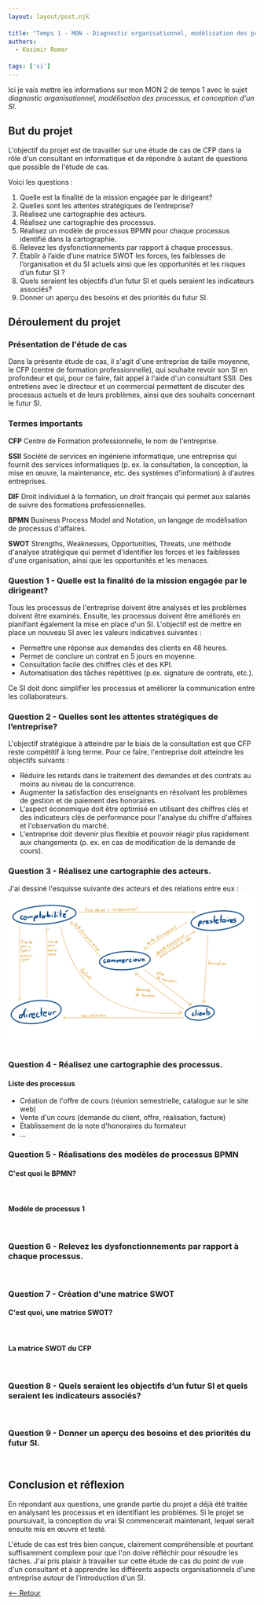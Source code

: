 ```yaml
---
layout: layout/post.njk

title: "Temps 1 - MON - Diagnostic organisationnel, modélisation des processus, et conception d'un SI"
authors:
  - Kasimir Romer

tags: ['si']
---
```

<!-- Début Résumé -->
Ici je vais mettre les informations sur mon MON 2 de temps 1 avec le sujet *diagnostic organisationnel, modélisation des processus, et conception d'un SI*.
<!-- fin résumé -->

## But du projet
L'objectif du projet est de travailler sur une étude de cas de CFP dans la rôle d'un consultant en informatique et de répondre à autant de questions que possible de l'étude de cas.

Voici les questions :
1. Quelle est la finalité de la mission engagée par le dirigeant?
2. Quelles sont les attentes stratégiques de l’entreprise?
3. Réalisez une cartographie des acteurs.
4. Réalisez une cartographie des processus.
5. Réalisez un modèle de processus BPMN pour chaque processus identifié dans la cartographie.
6. Relevez les dysfonctionnements par rapport à chaque processus.
7. Établir à l’aide d’une matrice SWOT les forces, les faiblesses de l’organisation et du SI actuels ainsi que les opportunités et les risques d’un futur SI ?
8. Quels seraient les objectifs d’un futur SI et quels seraient les indicateurs associés?
9. Donner un aperçu des besoins et des priorités du futur SI.

## Déroulement du projet
### Présentation de l'étude de cas
Dans la présente étude de cas, il s'agit d'une entreprise de taille moyenne, le CFP (centre de formation professionnelle), qui souhaite revoir son SI en profondeur et qui, pour ce faire, fait appel à l'aide d'un consultant SSII. Des entretiens avec le directeur et un commercial permettent de discuter des processus actuels et de leurs problèmes, ainsi que des souhaits concernant le futur SI.

### Termes importants
**CFP**
Centre de Formation professionnelle, le nom de l'entreprise.

**SSII**
Société de services en ingénierie informatique, une entreprise qui fournit des services informatiques (p. ex. la consultation, la conception, la mise en œuvre, la maintenance, etc. des systèmes d'information) à d'autres entreprises.

**DIF**
Droit individuel à la formation, un droit français qui permet aux salariés de suivre des formations professionnelles.

**BPMN**
Business Process Model and Notation, un langage de modélisation de processus d'affaires.

**SWOT**
Strengths, Weaknesses, Opportunities, Threats, une méthode d'analyse stratégique qui permet d'identifier les forces et les faiblesses d'une organisation, ainsi que les opportunités et les menaces.

### Question 1 - Quelle est la finalité de la mission engagée par le dirigeant?
Tous les processus de l'entreprise doivent être analysés et les problèmes doivent être examinés. Ensuite, les processus doivent être améliorés en planifiant également la mise en place d'un SI. L'objectif est de mettre en place un nouveau SI avec les valeurs indicatives suivantes :
- Permettre une réponse aux demandes des clients en 48 heures.
- Permet de conclure un contrat en 5 jours en moyenne.
- Consultation facile des chiffres clés et des KPI.
- Automatisation des tâches répétitives (p.ex. signature de contrats, etc.).

Ce SI doit donc simplifier les processus et améliorer la communication entre les collaborateurs. 

### Question 2 - Quelles sont les attentes stratégiques de l’entreprise?
L'objectif stratégique à atteindre par le biais de la consultation est que CFP reste compétitif à long terme. Pour ce faire, l'entreprise doit atteindre les objectifs suivants :
- Réduire les retards dans le traitement des demandes et des contrats au moins au niveau de la concurrence.
- Augmenter la satisfaction des enseignants en résolvant les problèmes de gestion et de paiement des honoraires.
- L'aspect économique doit être optimisé en utilisant des chiffres clés et des indicateurs clés de performance pour l'analyse du chiffre d'affaires et l'observation du marché.
- L'entreprise doit devenir plus flexible et pouvoir réagir plus rapidement aux changements (p. ex. en cas de modification de la demande de cours).

### Question 3 - Réalisez une cartographie des acteurs.
J'ai dessiné l'esquisse suivante des acteurs et des relations entre eux :
![Cartographie des acteurs](./cartographie-acteurs.jpg)

### Question 4 - Réalisez une cartographie des processus.
#### Liste des processus
- Création de l'offre de cours (réunion semestrielle, catalogue sur le site web)
- Vente d'un cours (demande du client, offre, réalisation, facture)
- Établissement de la note d'honoraires du formateur
- ...

### Question 5 - Réalisations des modèles de processus BPMN
#### C'est quoi le BPMN?
<br>

#### Modèle de processus 1
<br>

### Question 6 - Relevez les dysfonctionnements par rapport à chaque processus.
<br>

### Question 7 - Création d'une matrice SWOT
#### C'est quoi, une matrice SWOT?
<br>

#### La matrice SWOT du CFP
<br>

### Question 8 - Quels seraient les objectifs d’un futur SI et quels seraient les indicateurs associés?
<br>

### Question 9 - Donner un aperçu des besoins et des priorités du futur SI.
<br>

## Conclusion et réflexion
En répondant aux questions, une grande partie du projet a déjà été traitée en analysant les processus et en identifiant les problèmes. Si le projet se poursuivait, la conception du vrai SI commencerait maintenant, lequel serait ensuite mis en œuvre et testé.

L'étude de cas est très bien conçue, clairement compréhensible et pourtant suffisamment complexe pour que l'on doive réfléchir pour résoudre les tâches. J'ai pris plaisir à travailler sur cette étude de cas du point de vue d'un consultant et à apprendre les différents aspects organisationnels d'une entreprise autour de l'introduction d'un SI.

[<-- Retour](../)